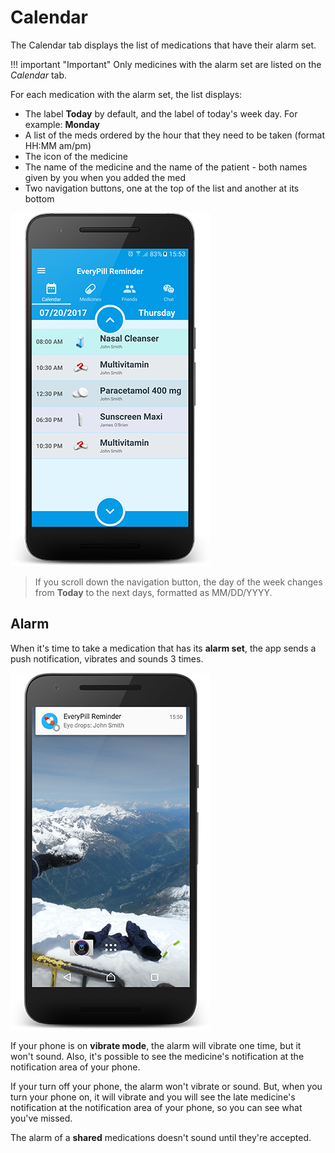 # Calendar

The Calendar tab displays the list of medications that have their alarm set.

!!! important "Important"
	Only medicines with the alarm set are listed on the *Calendar* tab.

For each medication with the alarm set, the list displays:

- The label **Today** by default, and the label of today's week day. For example: **Monday**
- A list of the meds ordered by the hour that they need to be taken (format HH:MM am/pm)
- The icon of the medicine
- The name of the medicine and the name of the patient - both names given by you when you added the med
- Two navigation buttons, one at the top of the list and another at its bottom

![](images/calendar.png)

> If you scroll down the navigation button, the day of the week changes from **Today** to the next days, formatted as MM/DD/YYYY.


## Alarm

When it's time to take a medication that has its **alarm set**, the app sends a push notification, vibrates and sounds 3 times.

![](images/push-alarm.png)

If your phone is on **vibrate mode**, the alarm will vibrate one time, but it won't sound. Also, it's possible to see the medicine's notification at the notification area of your phone.

If your turn off your phone, the alarm won't vibrate or sound. But, when you turn your phone on, it will vibrate and you will see the late medicine's notification at the notification area of your phone, so you can see what you've missed.

The alarm of a **shared** medications doesn't sound until they're accepted.
